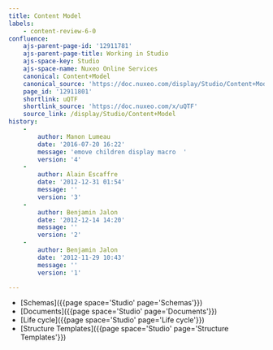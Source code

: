 ```yaml
---
title: Content Model
labels:
    - content-review-6-0
confluence:
    ajs-parent-page-id: '12911781'
    ajs-parent-page-title: Working in Studio
    ajs-space-key: Studio
    ajs-space-name: Nuxeo Online Services
    canonical: Content+Model
    canonical_source: 'https://doc.nuxeo.com/display/Studio/Content+Model'
    page_id: '12911801'
    shortlink: uQTF
    shortlink_source: 'https://doc.nuxeo.com/x/uQTF'
    source_link: /display/Studio/Content+Model
history:
    - 
        author: Manon Lumeau
        date: '2016-07-20 16:22'
        message: 'emove children display macro  '
        version: '4'
    - 
        author: Alain Escaffre
        date: '2012-12-31 01:54'
        message: ''
        version: '3'
    - 
        author: Benjamin Jalon
        date: '2012-12-14 14:20'
        message: ''
        version: '2'
    - 
        author: Benjamin Jalon
        date: '2012-11-29 10:43'
        message: ''
        version: '1'

---
```

*   [Schemas]({{page space='Studio' page='Schemas'}})
*   [Documents]({{page space='Studio' page='Documents'}})
*   [Life cycle]({{page space='Studio' page='Life cycle'}})
*   [Structure Templates]({{page space='Studio' page='Structure Templates'}})